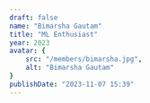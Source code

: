 ```yaml
---
draft: false
name: "Bimarsha Gautam"
title: "ML Enthusiast"
year: 2023
avatar: {
    src: "/members/bimarsha.jpg",
    alt: "Bimarsha Gautam"
}
publishDate: "2023-11-07 15:39"
---
```

